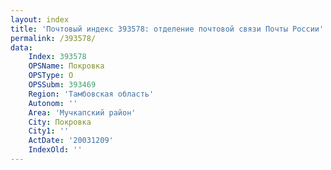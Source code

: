 ```yaml
---
layout: index
title: 'Почтовый индекс 393578: отделение почтовой связи Почты России'
permalink: /393578/
data:
    Index: 393578
    OPSName: Покровка
    OPSType: О
    OPSSubm: 393469
    Region: 'Тамбовская область'
    Autonom: ''
    Area: 'Мучкапский район'
    City: Покровка
    City1: ''
    ActDate: '20031209'
    IndexOld: ''
---
```

